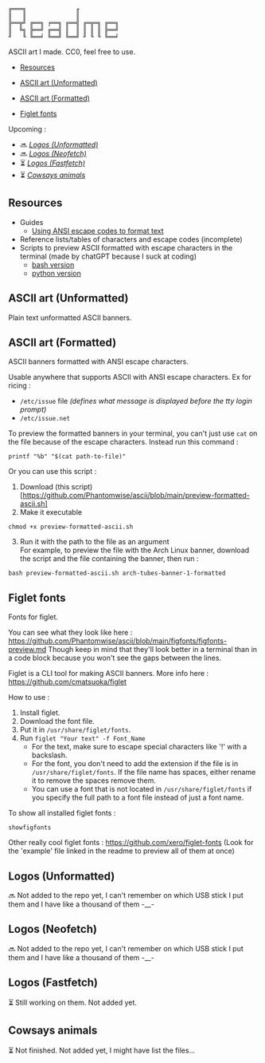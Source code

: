 ```
╔═══╗              ╓            
║   ║              ║            
╠══╦╝ ╔══╗ ╒══╗ ╔══╣ ╔═╦═╗ ╔══╗ 
║  ╚╗ ╠══╝ ╔══╣ ║  ║ ║ ║ ║ ╠══╝ 
╜   ╙ ╚══╛ ╚══╝ ╚══╝ ╜ ╙ ╙ ╚══╛ 
```

ASCII art I made. CC0, feel free to use.

- [Resources](#resources)

- [ASCII art (Unformatted)](#ascii-art-unformatted)
- [ASCII art (Formatted)](#ascii-art-formatted)
- [Figlet fonts](#figlet-fonts)

Upcoming :
- 🔜 *[Logos (Unformatted)](#logos-unformatted)*
- 🔜 *[Logos (Neofetch)](#logos-neofetch)*
- ⏳ *[Logos (Fastfetch)](#logos-fastfetch)*
- ⏳ *[Cowsays animals](#cowsays-animals)*

## Resources

- Guides
    - [Using ANSI escape codes to format text](https://github.com/Phantomwise/ascii/blob/main/Resources/ANSI-escape-codes.md)
- Reference lists/tables of characters and escape codes (incomplete)
- Scripts to preview ASCII formatted with escape characters in the terminal (made by chatGPT because I suck at coding)
    - [bash version](https://github.com/Phantomwise/ascii/blob/main/Resources/preview-ANSI-formatting.sh)
    - [python version](https://github.com/Phantomwise/ascii/blob/main/Resources/preview-ANSI-formatting.py)

## ASCII art (Unformatted)

Plain text unformatted ASCII banners.

## ASCII art (Formatted)

ASCII banners formatted with ANSI escape characters.

Usable anywhere that supports ASCII with ANSI escape characters.
Ex for ricing :
- `/etc/issue` file *(defines what message is displayed before the tty login prompt)*
- `/etc/issue.net`

To preview the formatted banners in your terminal, you can't just use `cat` on the file because of the escape characters. Instead run this command :
```
printf "%b" "$(cat path-to-file)" 
```
Or you can use this script :
1. Download (this script)[https://github.com/Phantomwise/ascii/blob/main/preview-formatted-ascii.sh]
2. Make it executable
```
chmod +x preview-formatted-ascii.sh
```
3. Run it with the path to the file as an argument  
For example, to preview the file with the Arch Linux banner, download the script and the file containing the banner, then run :
```
bash preview-formatted-ascii.sh arch-tubes-banner-1-formatted
```

## Figlet fonts

Fonts for figlet.

You can see what they look like here :
https://github.com/Phantomwise/ascii/blob/main/figfonts/figfonts-preview.md
Though keep in mind that they'll look better in a terminal than in a code block because you won't see the gaps between the lines.

Figlet is a CLI tool for making ASCII banners. More info here :  
https://github.com/cmatsuoka/figlet

How to use :
1. Install figlet.
2. Download the font file.
3. Put it in `/usr/share/figlet/fonts`.
4. Run `figlet "Your text" -f Font_Name`
    - For the text, make sure to escape special characters like '!' with a backslash.
    - For the font, you don't need to add the extension if the file is in `/usr/share/figlet/fonts`. If the file name has spaces, either rename it to remove the spaces remove them.
    - You can use a font that is not located in `/usr/share/figlet/fonts` if you specify the full path to a font file instead of just a font name.

To show all installed figlet fonts :
```
showfigfonts
```

Other really cool figlet fonts :
https://github.com/xero/figlet-fonts
(Look for the 'example' file linked in the readme to preview all of them at once)

## Logos (Unformatted)

🔜 Not added to the repo yet, I can't remember on which USB stick I put them and I have like a thousand of them -__-

## Logos (Neofetch)

🔜 Not added to the repo yet, I can't remember on which USB stick I put them and I have like a thousand of them -__-

## Logos (Fastfetch)

⏳ Still working on them. Not added yet.

## Cowsays animals

⏳ Not finished. Not added yet, I might have list the files...
